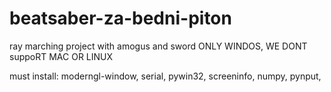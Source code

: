 # beatsaber-za-bedni-piton
ray marching project with amogus and sword
ONLY WINDOS, WE DONT suppoRT MAC OR LINUX

must install:
moderngl-window, serial, pywin32, screeninfo, numpy, pynput, 
